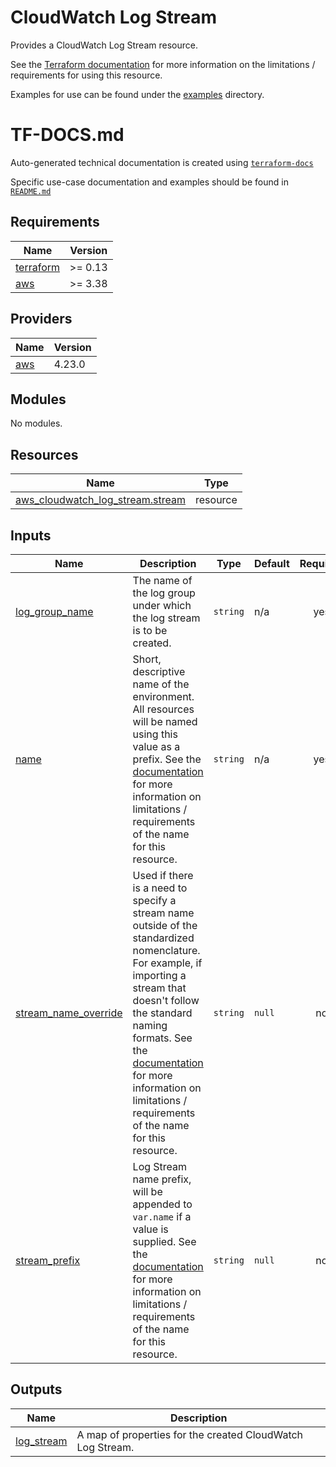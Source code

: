 # CloudWatch Log Stream

Provides a CloudWatch Log Stream resource.

See the [Terraform documentation](https://registry.terraform.io/providers/hashicorp/aws/latest/docs/resources/cloudwatch_log_stream) for more information on the limitations / requirements for using this resource.

Examples for use can be found under the [examples](examples) directory.
<!-- BEGINNING OF PRE-COMMIT-TERRAFORM DOCS HOOK -->
# TF-DOCS.md

Auto-generated technical documentation is created using [`terraform-docs`](https://terraform-docs.io/)

Specific use-case documentation and examples should be found in [`README.md`](README.md)

## Requirements

| Name | Version |
|------|---------|
| <a name="requirement_terraform"></a> [terraform](#requirement\_terraform) | >= 0.13 |
| <a name="requirement_aws"></a> [aws](#requirement\_aws) | >= 3.38 |

## Providers

| Name | Version |
|------|---------|
| <a name="provider_aws"></a> [aws](#provider\_aws) | 4.23.0 |

## Modules

No modules.

## Resources

| Name | Type |
|------|------|
| [aws_cloudwatch_log_stream.stream](https://registry.terraform.io/providers/hashicorp/aws/latest/docs/resources/cloudwatch_log_stream) | resource |

## Inputs

| Name | Description | Type | Default | Required |
|------|-------------|------|---------|:--------:|
| <a name="input_log_group_name"></a> [log\_group\_name](#input\_log\_group\_name) | The name of the log group under which the log stream is to be created. | `string` | n/a | yes |
| <a name="input_name"></a> [name](#input\_name) | Short, descriptive name of the environment. All resources will be named using this value as a prefix. See the [documentation](https://registry.terraform.io/providers/hashicorp/aws/latest/docs/resources/cloudwatch_log_stream#name) for more information on limitations / requirements of the name for this resource. | `string` | n/a | yes |
| <a name="input_stream_name_override"></a> [stream\_name\_override](#input\_stream\_name\_override) | Used if there is a need to specify a stream name outside of the standardized nomenclature. For example, if importing a stream that doesn't follow the standard naming formats. See the [documentation](https://registry.terraform.io/providers/hashicorp/aws/latest/docs/resources/cloudwatch_log_stream#name) for more information on limitations / requirements of the name for this resource. | `string` | `null` | no |
| <a name="input_stream_prefix"></a> [stream\_prefix](#input\_stream\_prefix) | Log Stream name prefix, will be appended to `var.name` if a value is supplied. See the [documentation](https://registry.terraform.io/providers/hashicorp/aws/latest/docs/resources/cloudwatch_log_stream#name) for more information on limitations / requirements of the name for this resource. | `string` | `null` | no |

## Outputs

| Name | Description |
|------|-------------|
| <a name="output_log_stream"></a> [log\_stream](#output\_log\_stream) | A map of properties for the created CloudWatch Log Stream. |
<!-- END OF PRE-COMMIT-TERRAFORM DOCS HOOK -->
